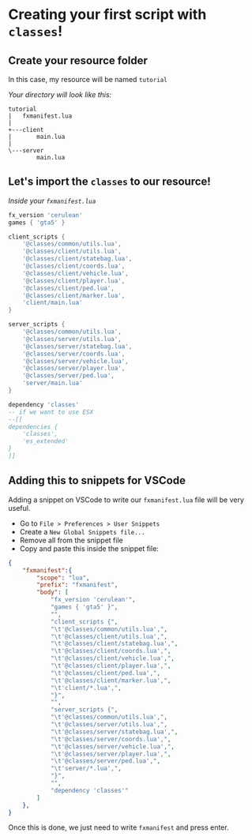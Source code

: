 # Creating your first script with `classes`!

## Create your resource folder
In this case, my resource will be named `tutorial`


*Your directory will look like this:*
```
tutorial
|   fxmanifest.lua
|
+---client
|       main.lua
|
\---server
        main.lua
```

## Let's import the `classes` to our resource!
*Inside your `fxmanifest.lua`*
```lua
fx_version 'cerulean'
games { 'gta5' }

client_scripts {
	'@classes/common/utils.lua',
	'@classes/client/utils.lua',
	'@classes/client/statebag.lua',
	'@classes/client/coords.lua',
	'@classes/client/vehicle.lua',
	'@classes/client/player.lua',
	'@classes/client/ped.lua',
	'@classes/client/marker.lua',
	'client/main.lua'
}

server_scripts {
	'@classes/common/utils.lua',
	'@classes/server/utils.lua',
	'@classes/server/statebag.lua',
	'@classes/server/coords.lua',
	'@classes/server/vehicle.lua',
	'@classes/server/player.lua',
	'@classes/server/ped.lua',
	'server/main.lua'
}

dependency 'classes'
-- if we want to use ESX
--[[
dependencies {
	'classes',
	'es_extended'
}
]]
```

## Adding this to snippets for VSCode
Adding a snippet on VSCode to write our `fxmanifest.lua` file will be very useful.

- Go to `File > Preferences > User Snippets`
- Create a `New Global Snippets file...`
- Remove all from the snippet file
- Copy and paste this inside the snippet file:
```json
{
	"fxmanifest":{
		"scope": "lua",
		"prefix": "fxmanifest",
		"body": [
			"fx_version 'cerulean'",
			"games { 'gta5' }",
			"",
			"client_scripts {",
			"\t'@classes/common/utils.lua',",
			"\t'@classes/client/utils.lua',",
			"\t'@classes/client/statebag.lua',",
			"\t'@classes/client/coords.lua',",
			"\t'@classes/client/vehicle.lua',",
			"\t'@classes/client/player.lua',",
			"\t'@classes/client/ped.lua',",
			"\t'@classes/client/marker.lua',",
			"\t'client/*.lua',",
			"}",
			"",
			"server_scripts {",
			"\t'@classes/common/utils.lua',",
			"\t'@classes/server/utils.lua',",
			"\t'@classes/server/statebag.lua',",
			"\t'@classes/server/coords.lua',",
			"\t'@classes/server/vehicle.lua',",
			"\t'@classes/server/player.lua',",
			"\t'@classes/server/ped.lua',",
			"\t'server/*.lua',",
            "}",
            "",
			"dependency 'classes'"
		]
	},
}
```

Once this is done, we just need to write `fxmanifest` and press enter.